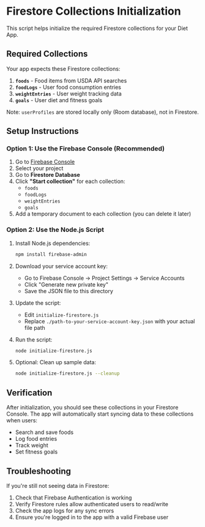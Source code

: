 # Firestore Collections Initialization

This script helps initialize the required Firestore collections for your Diet App.

## Required Collections

Your app expects these Firestore collections:

1. **`foods`** - Food items from USDA API searches
2. **`foodLogs`** - User food consumption entries
3. **`weightEntries`** - User weight tracking data
4. **`goals`** - User diet and fitness goals

Note: `userProfiles` are stored locally only (Room database), not in Firestore.

## Setup Instructions

### Option 1: Use the Firebase Console (Recommended)

1. Go to [Firebase Console](https://console.firebase.google.com)
2. Select your project
3. Go to **Firestore Database**
4. Click **"Start collection"** for each collection:
   - `foods`
   - `foodLogs`
   - `weightEntries`
   - `goals`
5. Add a temporary document to each collection (you can delete it later)

### Option 2: Use the Node.js Script

1. Install Node.js dependencies:

   ```bash
   npm install firebase-admin
   ```

2. Download your service account key:

   - Go to Firebase Console → Project Settings → Service Accounts
   - Click "Generate new private key"
   - Save the JSON file to this directory

3. Update the script:

   - Edit `initialize-firestore.js`
   - Replace `./path-to-your-service-account-key.json` with your actual file path

4. Run the script:

   ```bash
   node initialize-firestore.js
   ```

5. Optional: Clean up sample data:
   ```bash
   node initialize-firestore.js --cleanup
   ```

## Verification

After initialization, you should see these collections in your Firestore Console. The app will automatically start syncing data to these collections when users:

- Search and save foods
- Log food entries
- Track weight
- Set fitness goals

## Troubleshooting

If you're still not seeing data in Firestore:

1. Check that Firebase Authentication is working
2. Verify Firestore rules allow authenticated users to read/write
3. Check the app logs for any sync errors
4. Ensure you're logged in to the app with a valid Firebase user
